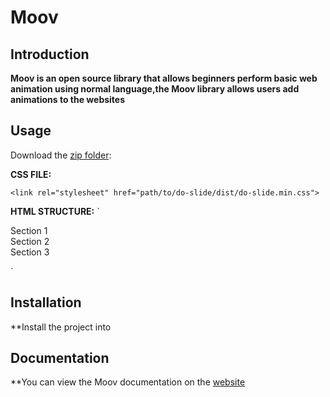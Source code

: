 # Moov

## Introduction

**Moov is an open source library that allows beginners perform basic web animation using normal language,the Moov library allows users add animations to the websites**


## Usage
Download the [zip folder]():

**CSS FILE:**

`<link rel="stylesheet" href="path/to/do-slide/dist/do-slide.min.css">`

**HTML STRUCTURE:**
`<div class="ds-parent">
    <div class="moov-moveUp">
        <div>Section 1</div>
        <div>Section 2</div>
        <div>Section 3</div>
    </div>
</div>`

## Installation

**Install the project into 


## Documentation

**You can view the Moov documentation on the [website](https://tallman98.github.io/Moov-Product/)
